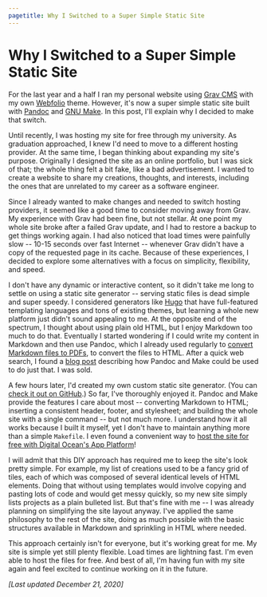 ```yaml
---
pagetitle: Why I Switched to a Super Simple Static Site
---
```


# Why I Switched to a Super Simple Static Site

For the last year and a half I ran my personal website using [Grav CMS](https://getgrav.org) with my own [Webfolio](https://github.com/jasonccox/grav-theme-webfolio) theme. However, it's now a super simple static site built with [Pandoc](https://pandoc.org) and [GNU Make](https://www.gnu.org/software/make/). In this post, I'll explain why I decided to make that switch.

Until recently, I was hosting my site for free through my university. As graduation approached, I knew I'd need to move to a different hosting provider. At the same time, I began thinking about expanding my site's purpose. Originally I designed the site as an online portfolio, but I was sick of that; the whole thing felt a bit fake, like a bad advertisement. I wanted to create a website to share my creations, thoughts, and interests, including the ones that are unrelated to my career as a software engineer.

Since I already wanted to make changes and needed to switch hosting providers, it seemed like a good time to consider moving away from Grav. My experience with Grav had been fine, but not stellar. At one point my whole site broke after a failed Grav update, and I had to restore a backup to get things working again. I had also noticed that load times were painfully slow -- 10-15 seconds over fast Internet -- whenever Grav didn't have a copy of the requested page in its cache. Because of these experiences, I decided to explore some alternatives with a focus on simplicity, flexibility, and speed.

I don't have any dynamic or interactive content, so it didn't take me long to settle on using a static site generator -- serving static files is dead simple and super speedy. I considered generators like [Hugo](https://gohugo.io) that have full-featured templating languages and tons of existing themes, but learning a whole new platform just didn't sound appealing to me. At the opposite end of the spectrum, I thought about using plain old HTML, but I enjoy Markdown too much to do that. Eventually I started wondering if I could write my content in Markdown and then use Pandoc, which I already used regularly to [convert Markdown files to PDFs](https://github.com/jasonccox/topdf), to convert the files to HTML. After a quick web search, I found a [blog post](https://itnext.io/glorious-makefile-building-your-static-website-4e7cdc32d985) describing how Pandoc and Make could be used to do just that. I was sold.

A few hours later, I'd created my own custom static site generator. (You can [check it out on GitHub](https://github.com/jasonccox/static-site).) So far, I've thoroughly enjoyed it. Pandoc and Make provide the features I care about most -- converting Markdown to HTML; inserting a consistent header, footer, and stylesheet; and building the whole site with a single command -- but not much more. I understand how it all works because I built it myself, yet I don't have to maintain anything more than a simple `Makefile`. I even found a convenient way to [host the site for free with Digital Ocean's App Platform](https://www.digitalocean.com/community/tutorials/how-to-deploy-a-static-website-to-the-cloud-with-digitalocean-app-platform)!

I will admit that this DIY approach has required me to keep the site's look pretty simple. For example, my list of creations used to be a fancy grid of tiles, each of which was composed of several identical levels of HTML elements. Doing that without using templates would involve copying and pasting lots of code and would get messy quickly, so my new site simply lists projects as a plain bulleted list. But that's fine with me -- I was already planning on simplifying the site layout anyway. I've applied the same philosophy to the rest of the site, doing as much possible with the basic structures available in Markdown and sprinkling in HTML where needed.

This approach certainly isn't for everyone, but it's working great for me. My site is simple yet still plenty flexible. Load times are lightning fast. I'm even able to host the files for free. And best of all, I'm having fun with my site again and feel excited to continue working on it in the future.

*[Last updated December 21, 2020]*
